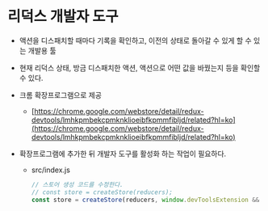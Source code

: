 # 리덕스 개발자 도구

- 액션을 디스패치할 때마다 기록을 확인하고, 이전의 상태로 돌아갈 수 있게 할 수 있는 개발용 툴
- 현재 리덕스 상태, 방금 디스패치한 액션, 액션으로 어떤 값을 바꿨는지 등을 확인할 수 있다. 
- 크롬 확장프로그램으로 제공
    - [https://chrome.google.com/webstore/detail/redux-devtools/lmhkpmbekcpmknklioeibfkpmmfibljd/related?hl=ko](https://chrome.google.com/webstore/detail/redux-devtools/lmhkpmbekcpmknklioeibfkpmmfibljd/related?hl=ko)

- 확장프로그램에 추가한 뒤 개발자 도구를 활성화 하는 작업이 필요하다.
    - src/index.js
        ```javascript
        // 스토어 생성 코드를 수정한다.
        // const store = createStore(reducers);
        const store = createStore(reducers, window.devToolsExtension && window.devToolsExtension());
        ```